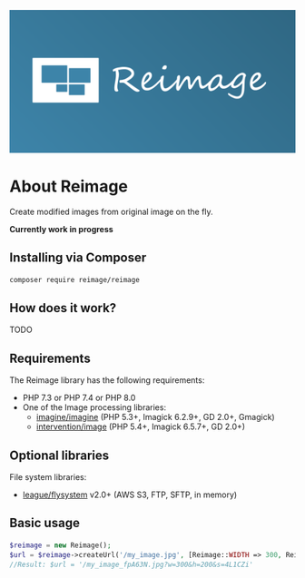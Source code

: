 ![Reimage logo](docs/images/logo.png)

# About Reimage
Create modified images from original image on the fly.

**Currently work in progress**

## Installing via Composer
```bash
composer require reimage/reimage
```

## How does it work?
TODO

## Requirements
The Reimage library has the following requirements:
 - PHP 7.3 or PHP 7.4 or PHP 8.0
 - One of the Image processing libraries:
   - [imagine/imagine](https://github.com/avalanche123/Imagine) (PHP 5.3+, Imagick 6.2.9+, GD 2.0+, Gmagick)
   - [intervention/image](https://github.com/Intervention/image) (PHP 5.4+, Imagick 6.5.7+, GD 2.0+)

## Optional libraries
File system libraries:
- [league/flysystem](https://flysystem.thephpleague.com/) v2.0+ (AWS S3, FTP, SFTP, in memory)

## Basic usage
<!--- \Reimage\Test\TestCase\Docs\HomepageTest::testSimplestUsage -->
```php
$reimage = new Reimage();
$url = $reimage->createUrl('/my_image.jpg', [Reimage::WIDTH => 300, Reimage::HEIGHT => 200]);
//Result: $url = '/my_image_fpA63N.jpg?w=300&h=200&s=4L1CZi'
```
